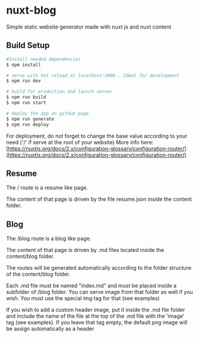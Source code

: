 # nuxt-blog

Simple static website generator made with nuxt js and nuxt content

## Build Setup

```bash
#Install needed dependencies
$ npm install
```

```bash
# serve with hot reload at localhost:3000 . Ideal for development
$ npm run dev
```

```bash
# build for production and launch server
$ npm run build
$ npm run start
```

```bash
# deploy the app on github page
$ npm run generate
$ npm run deploy
```

For deployment, do not forget to change the base value according to your need ('/' if serve at the root of your website)
More info here: [https://nuxtjs.org/docs/2.x/configuration-glossary/configuration-router/](https://nuxtjs.org/docs/2.x/configuration-glossary/configuration-router/)

## Resume

The / route is a resume like page.

The content of that page is driven by the file resume.json inside the content folder.

## Blog

The /blog route is a blog like page.

The content of that page is driven by .md files located inside the content/blog folder.

The routes will be generated automatically according to the folder structure of the content/blog folder.

Each .md file must be named "index.md" and must be placed inside a subfolder of /blog folder. You can serve image from that folder as well if you wish. You must use the special img tag for that (see examples)

If you wish to add a custom header image, put it inside the .md file folder and include the name of the file at the top of the .md file with the 'image' tag (see examples). If you leave that tag empty, the default.png image will be assign automatically as a header